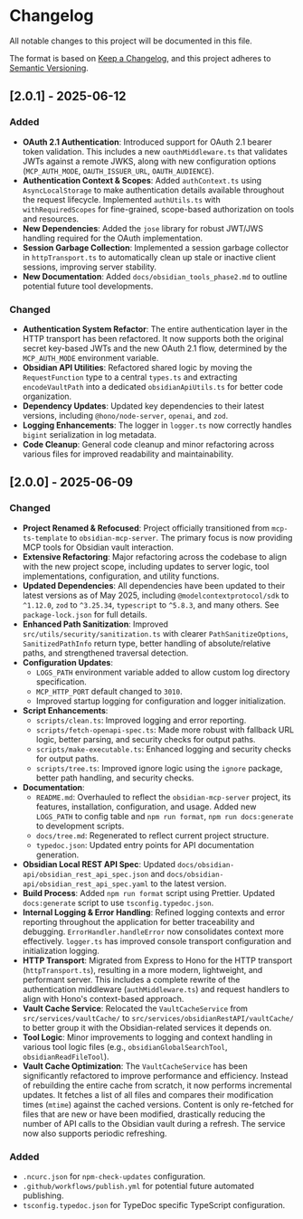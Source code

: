 # Changelog

All notable changes to this project will be documented in this file.

The format is based on [Keep a Changelog](https://keepachangelog.com/en/1.0.0/),
and this project adheres to [Semantic Versioning](https://semver.org/spec/v2.0.0.html).

## [2.0.1] - 2025-06-12

### Added

- **OAuth 2.1 Authentication**: Introduced support for OAuth 2.1 bearer token validation. This includes a new `oauthMiddleware.ts` that validates JWTs against a remote JWKS, along with new configuration options (`MCP_AUTH_MODE`, `OAUTH_ISSUER_URL`, `OAUTH_AUDIENCE`).
- **Authentication Context & Scopes**: Added `authContext.ts` using `AsyncLocalStorage` to make authentication details available throughout the request lifecycle. Implemented `authUtils.ts` with `withRequiredScopes` for fine-grained, scope-based authorization on tools and resources.
- **New Dependencies**: Added the `jose` library for robust JWT/JWS handling required for the OAuth implementation.
- **Session Garbage Collection**: Implemented a session garbage collector in `httpTransport.ts` to automatically clean up stale or inactive client sessions, improving server stability.
- **New Documentation**: Added `docs/obsidian_tools_phase2.md` to outline potential future tool developments.

### Changed

- **Authentication System Refactor**: The entire authentication layer in the HTTP transport has been refactored. It now supports both the original secret key-based JWTs and the new OAuth 2.1 flow, determined by the `MCP_AUTH_MODE` environment variable.
- **Obsidian API Utilities**: Refactored shared logic by moving the `RequestFunction` type to a central `types.ts` and extracting `encodeVaultPath` into a dedicated `obsidianApiUtils.ts` for better code organization.
- **Dependency Updates**: Updated key dependencies to their latest versions, including `@hono/node-server`, `openai`, and `zod`.
- **Logging Enhancements**: The logger in `logger.ts` now correctly handles `bigint` serialization in log metadata.
- **Code Cleanup**: General code cleanup and minor refactoring across various files for improved readability and maintainability.

## [2.0.0] - 2025-06-09

### Changed

- **Project Renamed & Refocused**: Project officially transitioned from `mcp-ts-template` to `obsidian-mcp-server`. The primary focus is now providing MCP tools for Obsidian vault interaction.
- **Extensive Refactoring**: Major refactoring across the codebase to align with the new project scope, including updates to server logic, tool implementations, configuration, and utility functions.
- **Updated Dependencies**: All dependencies have been updated to their latest versions as of May 2025, including `@modelcontextprotocol/sdk` to `^1.12.0`, `zod` to `^3.25.34`, `typescript` to `^5.8.3`, and many others. See `package-lock.json` for full details.
- **Enhanced Path Sanitization**: Improved `src/utils/security/sanitization.ts` with clearer `PathSanitizeOptions`, `SanitizedPathInfo` return type, better handling of absolute/relative paths, and strengthened traversal detection.
- **Configuration Updates**:
  - `LOGS_PATH` environment variable added to allow custom log directory specification.
  - `MCP_HTTP_PORT` default changed to `3010`.
  - Improved startup logging for configuration and logger initialization.
- **Script Enhancements**:
  - `scripts/clean.ts`: Improved logging and error reporting.
  - `scripts/fetch-openapi-spec.ts`: Made more robust with fallback URL logic, better parsing, and security checks for output paths.
  - `scripts/make-executable.ts`: Enhanced logging and security checks for output paths.
  - `scripts/tree.ts`: Improved ignore logic using the `ignore` package, better path handling, and security checks.
- **Documentation**:
  - `README.md`: Overhauled to reflect the `obsidian-mcp-server` project, its features, installation, configuration, and usage. Added new `LOGS_PATH` to config table and `npm run format`, `npm run docs:generate` to development scripts.
  - `docs/tree.md`: Regenerated to reflect current project structure.
  - `typedoc.json`: Updated entry points for API documentation generation.
- **Obsidian Local REST API Spec**: Updated `docs/obsidian-api/obsidian_rest_api_spec.json` and `docs/obsidian-api/obsidian_rest_api_spec.yaml` to the latest version.
- **Build Process**: Added `npm run format` script using Prettier. Updated `docs:generate` script to use `tsconfig.typedoc.json`.
- **Internal Logging & Error Handling**: Refined logging contexts and error reporting throughout the application for better traceability and debugging. `ErrorHandler.handleError` now consolidates context more effectively. `logger.ts` has improved console transport configuration and initialization logging.
- **HTTP Transport**: Migrated from Express to Hono for the HTTP transport (`httpTransport.ts`), resulting in a more modern, lightweight, and performant server. This includes a complete rewrite of the authentication middleware (`authMiddleware.ts`) and request handlers to align with Hono's context-based approach.
- **Vault Cache Service**: Relocated the `VaultCacheService` from `src/services/vaultCache/` to `src/services/obsidianRestAPI/vaultCache/` to better group it with the Obsidian-related services it depends on.
- **Tool Logic**: Minor improvements to logging and context handling in various tool logic files (e.g., `obsidianGlobalSearchTool`, `obsidianReadFileTool`).
- **Vault Cache Optimization**: The `VaultCacheService` has been significantly refactored to improve performance and efficiency. Instead of rebuilding the entire cache from scratch, it now performs incremental updates. It fetches a list of all files and compares their modification times (`mtime`) against the cached versions. Content is only re-fetched for files that are new or have been modified, drastically reducing the number of API calls to the Obsidian vault during a refresh. The service now also supports periodic refreshing.

### Added

- `.ncurc.json` for `npm-check-updates` configuration.
- `.github/workflows/publish.yml` for potential future automated publishing.
- `tsconfig.typedoc.json` for TypeDoc specific TypeScript configuration.
